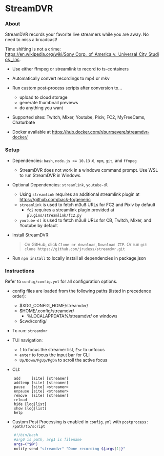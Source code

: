 StreamDVR
==========

### About ###

StreamDVR records your favorite live streamers while you are away.  No need to miss a broadcast!

Time shifting is not a crime:
https://en.wikipedia.org/wiki/Sony_Corp._of_America_v._Universal_City_Studios,_Inc.

* Use either ffmpeg or streamlink to record to ts-containers

* Automatically convert recordings to mp4 or mkv

* Run custom post-process scripts after conversion to...
    * upload to cloud storage
    * generate thumbnail previews
    * do anything you want

* Supported sites: Twitch, Mixer, Youtube, Pixiv, FC2, MyFreeCams, Chaturbate

* Docker available at https://hub.docker.com/r/purrsevere/streamdvr-docker/

### Setup ###

* Dependencies: `bash`, `node.js >= 10.13.0`, `npm`, `git`, and `ffmpeg`
  * StreamDVR does not work in a windows command prompt.  Use WSL to run StreamDVR in Windows.
* Optional Dependencies: `streamlink`, `youtube-dl`

  * Using `streamlink` requires an additional streamlink plugin at https://github.com/back-to/generic
  * `streamlink` is used to fetch m3u8 URLs for FC2 and Pixiv by default
    * `fc2` requires a streamlink plugin provided at `plugins/streamlink/fc2.py`
  * `youtube-dl` is used to fetch m3u8 URLs for CB, Twitch, Mixer, and Youtube by default

* Install StreamDVR
  >On GitHub, click `Clone or download`, `Download ZIP`.
  >Or run `git clone https://github.com/jrudess/streamdvr.git`

* Run `npm install` to locally install all dependencies in package.json

### Instructions ###

Refer to `config/config.yml` for all configuration options.

* config files are loaded from the following paths (listed in precedence order):
  * $XDG_CONFIG_HOME/streamdvr/
  * $HOME/.config/streamdvr/
    * %LOCALAPPDATA%/streamdvr/ on windows
  * $cwd/config/

* To run: `streamdvr`

* TUI navigation:
    * `1` to focus the streamer list, `Esc` to unfocus
    * `enter` to focus the input bar for CLI
    * `Up/Down/PgUp/PgDn` to scroll the active focus

* CLI:
```
    add     [site] [streamer]
    addtemp [site] [streamer]
    pause   [site] <streamer>
    unpause [site] <streamer>
    remove  [site] [streamer]
    reload
    hide [log|list]
    show [log|list]
    help
```
* Custom Post Processing is enabled in `config.yml` with `postprocess: /path/to/script`
```bash
    #!/bin/bash
    #arg0 is path, arg1 is filename
    args=("$@")
    notify-send "streamdvr" "Done recording ${args[1]}"
```
